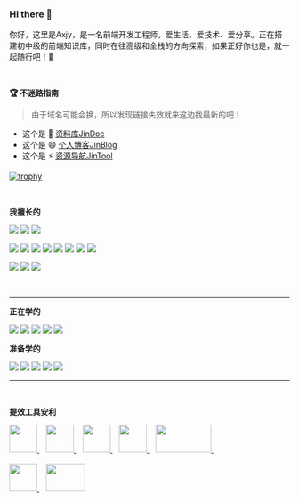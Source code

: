 ### Hi there 👋

你好，这里是Axjy，是一名前端开发工程师。爱生活、爱技术、爱分享。正在搭建初中级的前端知识库，同时在往高级和全栈的方向探索，如果正好你也是，就一起随行吧！🧐

<br/>

**🏆 不迷路指南**

> 由于域名可能会换，所以发现链接失效就来这边找最新的吧！

- 这个是 🌱 [资料库JinDoc](doc.axjy.info)
- 这个是 😄 [个人博客JinBlog](www.axjy.info)
- 这个是 ⚡ [资源导航JinTool](https://olivivian.gitee.io/nav/#)

[![trophy](https://github-profile-trophy.vercel.app/?username=ryo-ma&row=1&column=6&margin-w=15)](https://www.axjy.info)


<br/>

**我擅长的**

<a target="_blank" href="https://developer.mozilla.org/zh-CN/docs/Learn/HTML/Introduction_to_HTML">![](https://img.shields.io/badge/-HTML5-E34F26?style=flat-square&logo=html5&logoColor=white)</a>
<a target="_blank" href="https://developer.mozilla.org/zh-CN/docs/Learn/CSS/First_steps">![](https://img.shields.io/badge/-CSS3-1572B6?style=flat-square&logo=css3)</a>
<a target="_blank" href="https://developer.mozilla.org/zh-CN/docs/Learn/JavaScript/First_steps">![](https://img.shields.io/badge/-JavaScript-brightgreen?style=flat-square&logo=javascript)</a>

<a target="_blank" href="https://v2.cn.vuejs.org/index.html">![](https://img.shields.io/badge/-Vue全家桶-42b983)</a>
<a target="_blank" href="https://element.eleme.io/#/zh-CN">![](https://img.shields.io/badge/-ElementUI-409eff)</a>
<a target="_blank" href="https://developers.weixin.qq.com/miniprogram/dev/framework/">![](https://img.shields.io/badge/-微信小程序-green)</a>
<a target="_blank" href="https://vant-contrib.gitee.io/vant-weapp/#/home">![](https://img.shields.io/badge/-vantWeapp-yellowgreen)</a>
<a target="_blank" href="https://uniapp.dcloud.net.cn/">![](https://img.shields.io/badge/-uniApp-yellow)</a>
<a target="_blank" href="https://www.sass.hk/">![](https://img.shields.io/badge/-Sass-orange)</a>
<a target="_blank" href="https://less.bootcss.com/">![](https://img.shields.io/badge/-Less-FF99CC)</a>
<a target="_blank" href="https://echarts.apache.org/zh/index.html">![](https://img.shields.io/badge/-Echart-CC99FF)</a>


<a target="_blank" href="https://www.w3school.com.cn/jquery/index.asp">![](https://img.shields.io/badge/-Jquery-lightgrey)</a>
<a target="_blank" href="https://www.bootcss.com/">![](https://img.shields.io/badge/-Bootstraps-lightgrey)</a>
<a target="_blank" href="https://www.axjy.info">![](https://img.shields.io/badge/-Layui-lightgrey)</a>

<br/>

------

**正在学的**

<a target="_blank" href="https://react.docschina.org/">![](https://img.shields.io/badge/-React-555555?style=flat-square&logo=react)</a>
<a target="_blank" href="https://www.tslang.cn/index.html">![](https://img.shields.io/badge/-Typescript-red)</a>
<a target="_blank" href="https://blog.redis.com.cn/doc/">![](https://img.shields.io/badge/-Nginx-blue)</a>
<a target="_blank" href="https://docs.docker.com/">![](https://img.shields.io/badge/-Docker-66CC99)</a>
<a target="_blank" href="https://www.nodeapp.cn/">![](https://img.shields.io/badge/-NodeJs-blueviolet)</a>

**准备学的**

<a target="_blank" href="https://www.mysqlzh.com/">![](https://img.shields.io/badge/-MySQL-663300)</a>
<a target="_blank" href="https://www.axjy.info">![](https://img.shields.io/badge/-服务器-669999)</a>
<a target="_blank" href="https://www.axjy.info">![](https://img.shields.io/badge/-DevOps-666699)</a>
<a target="_blank" href="https://www.reactnative.cn/">![](https://img.shields.io/badge/-ReactNative-666600)</a>
<a target="_blank" href="https://www.axjy.info">![](https://img.shields.io/badge/-Axure-663333)</a>

------

<br/>



**提效工具安利**

<a target="_blank" href="https://www.jetbrains.com.cn/webstorm/">
  <img src='https://imgstorage-1313684358.cos.ap-nanjing.myqcloud.com/Typora/slogo/WS.png' style="width:50px;height:50px">
</a>&nbsp&nbsp
<a target="_blank" href="https://code.visualstudio.com/">
  <img src='https://imgstorage-1313684358.cos.ap-nanjing.myqcloud.com/Typora/slogo/VS.png' style="width:50px;height:50px">
</a>&nbsp&nbsp
<a target="_blank" href="https://www.typoraio.cn/">
  <img src='https://imgstorage-1313684358.cos.ap-nanjing.myqcloud.com/Typora/slogo/Typora.png' style="width:50px;height:50px">
</a>&nbsp&nbsp
<a target="_blank" href="https://molunerfinn.com/PicGo/">
  <img src='https://imgstorage-1313684358.cos.ap-nanjing.myqcloud.com/Typora/slogo/PicGo.png' style="width:50px;height:50px">
</a>&nbsp&nbsp
<a target="_blank" href="https://www.u.tools/">
  <img src='https://imgstorage-1313684358.cos.ap-nanjing.myqcloud.com/Typora/slogo/uTool.png' style="width:100px;height:50px">
</a>&nbsp&nbsp

<br/>
<br/>

<a target="_blank" href="https://github.com/zxlie/FeHelper">
  <img src='https://imgstorage-1313684358.cos.ap-nanjing.myqcloud.com/Typora/slogo/FeHelper.png' style="width:50px;height:50px">
</a>&nbsp&nbsp
<a target="_blank" href="https://www.xshell.com/zh/xftp/">
  <img src='https://imgstorage-1313684358.cos.ap-nanjing.myqcloud.com/Typora/slogo/xftp2.png' style="width:70px;height:50px">
</a>



<!--
**olivivian/olivivian** is a ✨ _special_ ✨ repository because its `README.md` (this file) appears on your GitHub profile.

Here are some ideas to get you started:

- 🔭 I’m currently working on ...
- 🌱 I’m currently learning ...
- 👯 I’m looking to collaborate on ...
- 🤔 I’m looking for help with ...
- 💬 Ask me about ...
- 📫 How to reach me: ...
- 😄 Pronouns: ...
- ⚡ Fun fact: ...
-->
